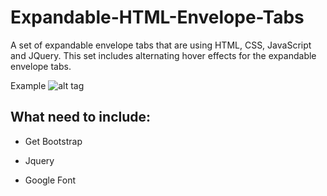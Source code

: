 # Expandable-HTML-Envelope-Tabs
A set of expandable envelope tabs that are using HTML, CSS, JavaScript and JQuery. This set includes alternating hover effects for the expandable envelope tabs.

Example
![alt tag](http://kelly.tech/wp-content/uploads/2016/03/Expandable-tabs.png)

## What need to include:
- Get Bootstrap
>	<link rel="stylesheet" href="http://maxcdn.bootstrapcdn.com/bootstrap/3.3.6/css/bootstrap.min.css">
>	<script src="http://maxcdn.bootstrapcdn.com/bootstrap/3.3.6/js/bootstrap.min.js"></script>
- Jquery
>	 <script src="https://ajax.googleapis.com/ajax/libs/jquery/1.12.0/jquery.min.js"></script>
- Google Font
>	 <link href='https://fonts.googleapis.com/css?family=Alegreya+Sans' rel='stylesheet' type='text/css'>

